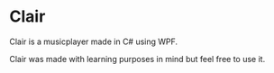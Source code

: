 # Clair

Clair is a musicplayer made in C# using WPF.

Clair was made with learning purposes in mind but feel free to use it.
